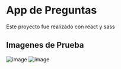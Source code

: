 # App de Preguntas

Este proyecto fue realizado con react y sass

## Imagenes de Prueba

![image](https://user-images.githubusercontent.com/81174890/158611200-bcdd5802-593b-402b-9c43-0407b2043d65.png)
![image](https://user-images.githubusercontent.com/81174890/158611309-81663807-e36b-4497-baa9-92c81c592eb5.png)
